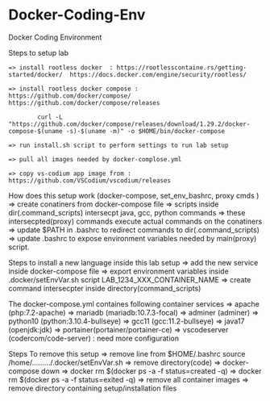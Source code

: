 # Docker-Coding-Env
Docker Coding Environment

Steps to setup lab
	
	=> install rootless docker  : https://rootlesscontaine.rs/getting-started/docker/  https://docs.docker.com/engine/security/rootless/
	
	=> install rootless docker compose : https://github.com/docker/compose/  https://github.com/docker/compose/releases 
  
			curl -L "https://github.com/docker/compose/releases/download/1.29.2/docker-compose-$(uname -s)-$(uname -m)" -o $HOME/bin/docker-compose
			
	=> run install.sh script to perform settings to run lab setup
	
	=> pull all images needed by docker-complose.yml
	 
	=> copy vs-codium app image from :  https://github.com/VSCodium/vscodium/releases

How does this setup work (docker-compose, set_env_bashrc, proxy cmds )
	=> create conatiners from docker-compose file
	=> scripts inside dir(.command_scripts) intersecpt java, gcc, python commands
	=> these intersecpted(proxy) commands execute actual commands on the conatiners
	=> update $PATH in .bashrc to redirect commands to dir(.command_scripts)
	=> update .bashrc to expose environment variables needed by main(proxy) script.

Steps to install a new language inside this lab setup
	=> add the new service inside docker-compose file
	=> export environment variables inside .docker/setEnvVar.sh script
		  LAB_1234_XXX_CONTAINER_NAME
	=> create command intersecpter inside directory(command_scripts)

The docker-compose.yml containes following container services
	=> apache	(php:7.2-apache)
	=> mariadb	(mariadb:10.7.3-focal)
	=> adminer	(adminer)
	=> python10	(python:3.10.4-bullseye)
	=> gcc11	(gcc:11.2-bullseye)
	=> java17	(openjdk:jdk)
	=> portainer(portainer/portainer-ce)
	=> vscodeserver (codercom/code-server) : need more configuration

Steps To remove this setup
	=> remove line from $HOME/.bashrc
			source /home/........./.docker/setEnvVar.sh
	=> remove directory(code)
	=> docker-compose down
	=> docker rm $(docker ps -a -f status=created -q)
	=> docker rm $(docker ps -a -f status=exited -q)
	=> remove all container images
	=> remove directory containing setup/installation files




